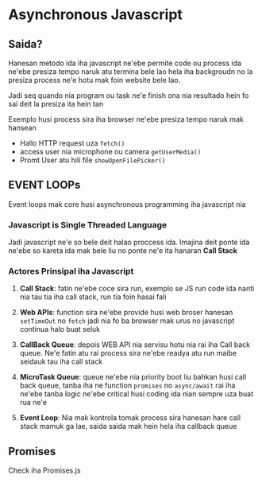 # Asynchronous Javascript

## Saida?
Hanesan metodo ida iha javascript ne'ebe permite code ou process ida ne'ebe presiza tempo naruk atu termina bele lao hela iha backgroudn no la presiza process ne'e hotu mak foin website bele lao.

Jadi seq quando nia program ou task ne'e finish ona nia resultado hein fo sai deit la presiza ita hein tan

Exemplo husi process sira iha browser ne'ebe presiza tempo naruk mak hansean
* Hallo HTTP request uza `fetch()`
* access user nia microphone ou camera `getUserMedia()`
* Promt User atu hili file `showOpenFilePicker()`


## EVENT LOOPs

Event loops mak core husi asynchronous programming iha javascript nia

   ### Javascript is Single Threaded Language
   Jadi javascript ne'e so bele deit halao proccess ida. Imajina deit ponte ida ne'ebe so kareta ida mak bele liu no ponte ne'e ita hanaran **Call Stack**

### Actores Prinsipal iha Javascript
1. **Call Stack**: fatin ne'ebe coce sira run, exemplo se JS run code ida nanti nia tau tia iha call stack, run tia foin hasai fali
   
2. **Web APIs**: function sira ne'ebe provide husi web broser hanesan `setTimeOut` no  `fetch` jadi nia fo ba browser mak urus no javascript continua halo buat seluk 

3. **CallBack Queue**: depois WEB API nia servisu hotu nia rai iha Call back queue. Ne'e fatin atu rai process sira ne'ebe readya atu run maibe seidauk tau iha call stack

4. **MicroTask Queue**: queue ne'ebe nia priority boot liu bahkan husi call back queue, tanba iha ne function `promises` no  `async/await` rai iha ne'ebe tanba logic ne'ebe critical husi coding ida nian sempre uza buat rua ne'e

5. **Event Loop**: Nia mak kontrola tomak process sira hanesan hare call stack mamuk ga lae, saida saida mak hein hela iha callback queue

## Promises

Check iha Promises.js
